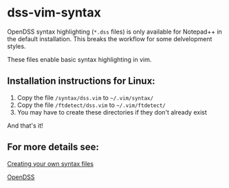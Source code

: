 # dss-vim-syntax
OpenDSS syntax highlighting (`*.dss` files) is only available for Notepad++ in the default installation.
This breaks the workflow for some delvelopment styles.

These files enable basic syntax highlighting in vim.

## Installation instructions for Linux:
1. Copy the file `/syntax/dss.vim` to `~/.vim/syntax/`
1. Copy the file `/ftdetect/dss.vim` to `~/.vim/ftdetect/`
1. You may have to create these directories if they don't already exist 

And that's it!

## For more details  see: 
[Creating your own syntax files](https://vim.fandom.com/wiki/Creating_your_own_syntax_files)

[OpenDSS](https://www.epri.com/pages/sa/opendss)
